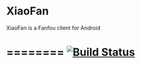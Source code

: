 XiaoFan
========

XiaoFan is a Fanfou client for Android

========
[![Build Status](https://travis-ci.org/googolmo/fan.png?branch=master)](https://travis-ci.org/googolmo/fan)
========
